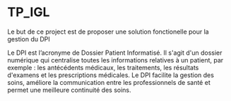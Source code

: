 # TP_IGL
Le but de ce project est de proposer une solution fonctionelle pour la gestion du DPI

Le DPI est l’acronyme de Dossier Patient Informatisé. Il s'agit d'un dossier numérique qui centralise
toutes les informations relatives à un patient, par exemple : les antécédents médicaux, les traitements,
les résultats d'examens et les prescriptions médicales. Le DPI facilite la gestion des soins, améliore la
communication entre les professionnels de santé et permet une meilleure continuité des soins.

